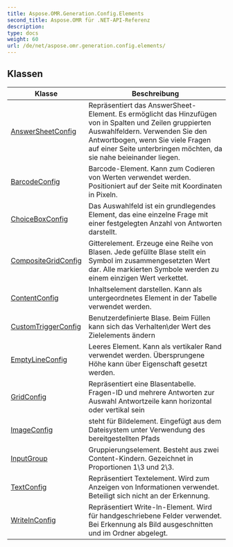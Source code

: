 ```yaml
---
title: Aspose.OMR.Generation.Config.Elements
second_title: Aspose.OMR für .NET-API-Referenz
description: 
type: docs
weight: 60
url: /de/net/aspose.omr.generation.config.elements/
---
```



## Klassen

| Klasse | Beschreibung |
| --- | --- |
| [AnswerSheetConfig](./answersheetconfig/) | Repräsentiert das AnswerSheet-Element. Es ermöglicht das Hinzufügen von in Spalten und Zeilen gruppierten Auswahlfeldern. Verwenden Sie den Antwortbogen, wenn Sie viele Fragen auf einer Seite unterbringen möchten, da sie nahe beieinander liegen. |
| [BarcodeConfig](./barcodeconfig/) | Barcode-Element. Kann zum Codieren von Werten verwendet werden. Positioniert auf der Seite mit Koordinaten in Pixeln. |
| [ChoiceBoxConfig](./choiceboxconfig/) | Das Auswahlfeld ist ein grundlegendes Element, das eine einzelne Frage mit einer festgelegten Anzahl von Antworten darstellt. |
| [CompositeGridConfig](./compositegridconfig/) | Gitterelement. Erzeuge eine Reihe von Blasen. Jede gefüllte Blase stellt ein Symbol im zusammengesetzten Wert dar. Alle markierten Symbole werden zu einem einzigen Wert verkettet. |
| [ContentConfig](./contentconfig/) | Inhaltselement darstellen. Kann als untergeordnetes Element in der Tabelle verwendet werden. |
| [CustomTriggerConfig](./customtriggerconfig/) | Benutzerdefinierte Blase. Beim Füllen kann sich das Verhalten\der Wert des Zielelements ändern |
| [EmptyLineConfig](./emptylineconfig/) | Leeres Element. Kann als vertikaler Rand verwendet werden. Übersprungene Höhe kann über Eigenschaft gesetzt werden. |
| [GridConfig](./gridconfig/) | Repräsentiert eine Blasentabelle. Fragen-ID und mehrere Antworten zur Auswahl Antwortzeile kann horizontal oder vertikal sein |
| [ImageConfig](./imageconfig/) | steht für Bildelement. Eingefügt aus dem Dateisystem unter Verwendung des bereitgestellten Pfads |
| [InputGroup](./inputgroup/) | Gruppierungselement. Besteht aus zwei Content-Kindern. Gezeichnet in Proportionen 1\3 und 2\3. |
| [TextConfig](./textconfig/) | Repräsentiert Textelement. Wird zum Anzeigen von Informationen verwendet. Beteiligt sich nicht an der Erkennung. |
| [WriteInConfig](./writeinconfig/) | Repräsentiert Write-In-Element. Wird für handgeschriebene Felder verwendet. Bei Erkennung als Bild ausgeschnitten und im Ordner abgelegt. |


